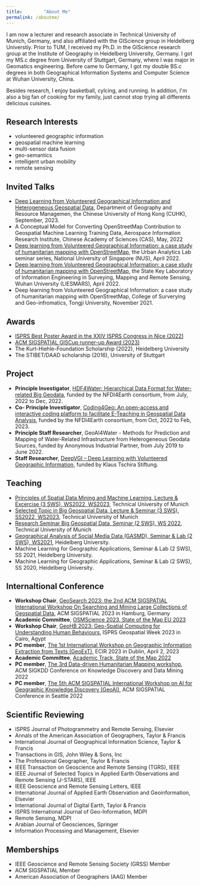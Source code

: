 ```yaml
---
title:        "About Me"
permalink: /aboutme/
---
```


I am now a lecturer and research associate in Technical University of Munich, Germany, and also affiliated with the GIScience group in Heidelberg Universtiy. Prior to TUM, I received my Ph.D. in the GIScience research group at the Institute of Geography in Heidelberg University, Germany. I got my MS.c degree from University of Stuttgart, Germany, where I was major in Geomatics engineering. Before came to Germany, I got my double BS.c degrees in both Geographical Information Systems and Computer Science at Wuhan University, China. 

Besides research, I enjoy basketball, cylcing, and running. In addition, I'm also a big fan of cooking for my family, just cannot stop trying all differents delicious cuisines.

<h2>Research Interests</h2>

* volunteered geographic information
* geospatial machine learning
* multi-sensor data fusion
* geo-semantics
* intelligent urban mobility
* remote sensing

<h2>Invited Talks</h2>

* [Deep Learning from Volunteered Geographical Information and Heterogeneous Geospatial Data](https://www.grm.cuhk.edu.hk/cab/dept-seminars/2023/Seminar20230912.pdf), Department of Geography and Resource Managemen, the Chinese University of Hong Kong (CUHK), September, 2023.
* A Conceptual Model for Converting OpenStreetMap Contribution to Geospatial Machine Learning Training Data, Aerospace Information Research Institute, Chinese Academy of Sciences (CAS), May, 2022
* [Deep learning from Volunteered Geographical Information: a case study of humanitarian mapping with OpenStreetMap](https://ual.sg/seminars/), the Urban Analytics Lab seminar series, National University of Singapore (NUS), April 2022.
* [Deep learning from Volunteered Geographical Information: a case study of humanitarian mapping with OpenStreetMap](https://mp.weixin.qq.com/s/G2GRet3trCF75zh4aHIjGw), the State Key Laboratory of Information Engineering in Surveying, Mapping and Remote Sensing, Wuhan University (LIESMARS), April 2022.
* Deep learning from Volunteered Geographical Information: a case study of humanitarian mapping with OpenStreetMap, College of Surverying and Geo-infromatics, Tongji University, November 2021.

<h2>Awards</h2>

* [ISPRS Best Poster Award in the XXIV ISPRS Congress in Nice (2022)](https://www.isprs.org/society/awards/poster.aspx)
* [ACM SIGSPATIAL GISCup runner-up Award (2023)](https://sigspatial2023.sigspatial.org/awards/)
* The Kurt-Hiehle-Foundation Scholarship (2022), Heidelberg University
* The STIBET/DAAD scholarship (2016), University of Stuttgart

<h2>Project</h2>

* <b>Principle Investigator</b>, [HDF4Water: Hierarchical Data Format for Water-related Big Geodata](https://www.nfdi4earth.de/2participate/incubator-lab), funded by the NFDI4Earth consortium, from July, 2022 to Dec, 2022.
* <b>Co- Principle Investigator</b>, [Coding4Geo: An open-access and interactive coding platform to facilitate E-Teaching in Geospatial Data Analysis](https://www.nfdi4earth.de/2participate/education-training?view=article&id=314&catid=15), funded by the NFDI4Earth consortium, from Oct, 2022 to Feb, 2023.
* <b>Principle Staff Researcher</b>, GeoAI4Water - Methods for Prediction and Mapping of Water-Related Infrastructure from Heterogeneous Geodata Sources, funded by Anonymous Industrial Partner, from July 2019 to June 2022.
* <b>Staff Researcher</b>, [DeepVGI – Deep Learning with Volunteered Geographic Information](https://www.geog.uni-heidelberg.de/gis/deepvgi.html), funded by Klaus Tschira Stiftung.

<h2>Teaching</h2>

* [Principles of Spatial Data Mining and Machine Learning, Lecture & Excercise (3 SWS), WS2022, WS2023](https://www.bgd.ed.tum.de/en/teaching/wise2022/lecture_sdmml/), Technical University of Munich
* [Selected Topic in Big Geospatial Data, Lecture & Seminar (3 SWS), SS2022, WS2023](https://www.bgd.ed.tum.de/en/teaching/wise2022/seltop/), Technical University of Munich
* [Research Seminar Big Geospatial Data, Seminar (2 SWS), WS 2022](https://www.bgd.ed.tum.de/en/teaching/wise2022/research_seminar/), Technical University of Munich
* [Geographical Analysis of Social Media Data (GASMD), Seminar & Lab (2 SWS), WS2021](https://lsf.uni-heidelberg.de/qisserver/rds?state=verpublish&status=init&vmfile=no&publishid=350079&moduleCall=webInfo&publishConfFile=webInfo&publishSubDir=veranstaltung), Heidelberg University.
* Machine Learning for Geographic Applications, Seminar & Lab (2 SWS), SS 2021, Heidelberg University.
* Machine Learning for Geographic Applications, Seminar & Lab (2 SWS), SS 2020, Heidelberg University.



<h2>Internaltional Conference</h2>

* <b>Workshop Chair</b>, [GeoSearch 2023: the 2nd ACM SIGSPATIAL International Workshop On Searching and Mining Large Collections of Geospatial Data](https://geosearch-workshop.github.io/geosearch2023/), ACM SIGSPATIAL 2023 in Hamburg, Germany
* <b>Academic Committee</b>, [OSMScience 2023, State of the Map EU 2023](https://osmscience.github.io/OSMScience2023/) 
* <b>Workshop Chair</b>, [GeoHB 2023: Geo-Spatial Computing for Understanding Human Behaviours](https://gsw2023.com/index.php/project/geohb-2023-geo-spatial-computing-for-understanding-human-behaviours/), ISPRS Geospatial Week 2023 in Cairo, Agypt
* <b>PC member</b>, [The 1st International Workshop on Geographic Information Extraction from Texts (GeoExT)](https://geo-ext.github.io/), ECIR 2023 in Dublin, April 2, 2023
* <b>Academic Committee</b>, [Academic Track, State of the Map 2022](https://2022.stateofthemap.org/calls/academic/) 
* <b>PC member</b>, [The 3rd Data-driven Humanitarian Mapping workshop](https://kdd-humanitarian-mapping.herokuapp.com/#org), ACM SIGKDD Conference on Knowledge Discovery and Data Mining 2022
* <b>PC member</b>, [The 5th ACM SIGSPATIAL International Workshop on AI for Geographic Knowledge Discovery (GeoAI)](https://geoai.ornl.gov/acmsigspatial-geoai/2022-2/), ACM SIGSPATIAL Conference in Seattle 2022



<h2>Scientific Reviewing</h2>

* ISPRS Journal of Photogrammetry and Remote Sensing, Elsevier
* Annals of the American Association of Geographers, Taylor & Francis
* International Journal of Geographical Information Science, Taylor & Francis
* Transactions in GIS, John Wiley & Sons, Inc
* The Professional Geographer, Taylor & Francis
* IEEE Transaction on Geoscience and Remote Sensing (TGRS), IEEE 
* IEEE Journal of Selected Topics in Applied Earth Observations and Remote Sensing (J-STARS), IEEE
* IEEE Geoscience and Remote Sensing Letters, IEEE
* International Journal of Applied Earth Observation and Geoinformation, Elsevier
* International Journal of Digital Earth, Taylor & Francis
* ISPRS International Journal of Geo-Information, MDPI
* Remote Sensing, MDPI
* Arabian Journal of Geosciences, Springer
* Information Processing and Management, Elsevier



<h2>Memberships</h2>

* IEEE Geoscience and Remote Sensing Society (GRSS) Member
* ACM SIGSPATIAL Member
* American Association of Geographers (AAG) Member




